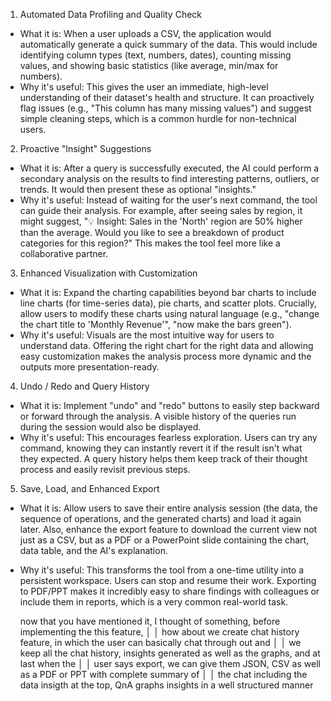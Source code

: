 
  1. Automated Data Profiling and Quality Check
   * What it is: When a user uploads a CSV, the application would automatically generate a quick
     summary of the data. This would include identifying column types (text, numbers, dates), counting
     missing values, and showing basic statistics (like average, min/max for numbers).
   * Why it's useful: This gives the user an immediate, high-level understanding of their dataset's
     health and structure. It can proactively flag issues (e.g., "This column has many missing
     values") and suggest simple cleaning steps, which is a common hurdle for non-technical users.

  2. Proactive "Insight" Suggestions
   * What it is: After a query is successfully executed, the AI could perform a secondary analysis on
     the results to find interesting patterns, outliers, or trends. It would then present these as
     optional "insights."
   * Why it's useful: Instead of waiting for the user's next command, the tool can guide their
     analysis. For example, after seeing sales by region, it might suggest, "💡 Insight: Sales in the 
     'North' region are 50% higher than the average. Would you like to see a breakdown of product 
     categories for this region?" This makes the tool feel more like a collaborative partner.

  3. Enhanced Visualization with Customization
   * What it is: Expand the charting capabilities beyond bar charts to include line charts (for
     time-series data), pie charts, and scatter plots. Crucially, allow users to modify these charts
     using natural language (e.g., "change the chart title to 'Monthly Revenue'", "now make the bars
     green").
   * Why it's useful: Visuals are the most intuitive way for users to understand data. Offering the
     right chart for the right data and allowing easy customization makes the analysis process more
     dynamic and the outputs more presentation-ready.

  4. Undo / Redo and Query History
   * What it is: Implement "undo" and "redo" buttons to easily step backward or forward through the
     analysis. A visible history of the queries run during the session would also be displayed.
   * Why it's useful: This encourages fearless exploration. Users can try any command, knowing they
     can instantly revert it if the result isn't what they expected. A query history helps them keep
     track of their thought process and easily revisit previous steps.

  5. Save, Load, and Enhanced Export
   * What it is: Allow users to save their entire analysis session (the data, the sequence of
     operations, and the generated charts) and load it again later. Also, enhance the export feature to
      download the current view not just as a CSV, but as a PDF or a PowerPoint slide containing the
     chart, data table, and the AI's explanation.
   * Why it's useful: This transforms the tool from a one-time utility into a persistent workspace.
     Users can stop and resume their work. Exporting to PDF/PPT makes it incredibly easy to share
     findings with colleagues or include them in reports, which is a very common real-world task.


     now that you have mentioned it, I thought of something, before implementing the this feature,   │
│    how about we create chat history feature, in which the user can basically chat through out and  │
│    we keep all the chat history, insights generated as well as the graphs, and at last when the    │
│    user says export, we can give them JSON, CSV as well as a PDF or PPT with complete summary of   │
│    the chat including the data insigth at the top, QnA graphs insights in a well structured manner